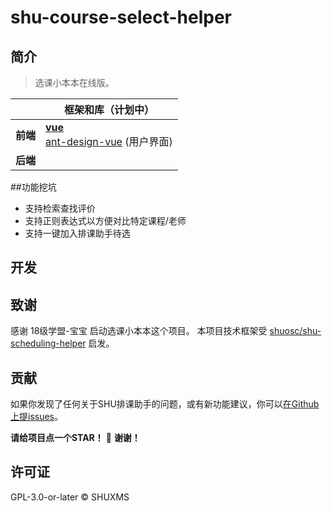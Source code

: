 # shu-course-select-helper
## 简介

> 选课小本本在线版。


|          | 框架和库（计划中）                                  |
| -------- | ------------------------------------------------------------ |
| **前端** | **[vue](https://github.com/vuejs/vue)**<br />[ant-design-vue](https://github.com/vueComponent/ant-design-vue) (用户界面)|
| **后端** ||

##功能挖坑
- 支持检索查找评价
- 支持正则表达式以方便对比特定课程/老师
- 支持一键加入排课助手待选

## 开发

## 致谢

感谢 18级学盟-宝宝 启动选课小本本这个项目。
本项目技术框架受 [shuosc/shu-scheduling-helper](https://github.com/shuosc/shu-scheduling-helper) 启发。

## 贡献

如果你发现了任何关于SHU排课助手的问题，或有新功能建议，你可以[在Github上提issues](https://github.com/shuxms/shu-course-select-helper/issues/new)。

**请给项目点一个STAR！** 🌟 **谢谢！**


## 许可证

GPL-3.0-or-later &copy; SHUXMS
